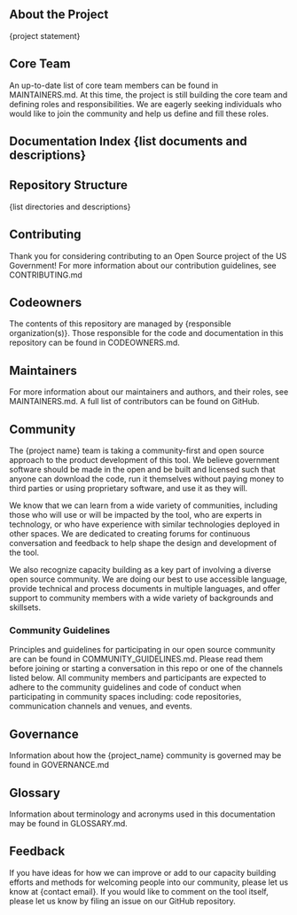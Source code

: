 ## About the Project
{project statement}

## Core Team
An up-to-date list of core team members can be found in MAINTAINERS.md. At this time, the project is still building the core team and defining roles and responsibilities. We are eagerly seeking individuals who would like to join the community and help us define and fill these roles.


## Documentation Index {list documents and descriptions}

## Repository Structure
{list directories and descriptions}

## Contributing
Thank you for considering contributing to an Open Source project of the US Government! For more information about our contribution guidelines, see CONTRIBUTING.md


## Codeowners
The contents of this repository are managed by {responsible organization(s)}. Those responsible for the code and documentation in this repository can be found in CODEOWNERS.md.

## Maintainers
For more information about our maintainers and authors, and their roles, see MAINTAINERS.md. 
A full list of contributors can be found on GitHub.

## Community
The {project name} team is taking a community-first and open source approach to the product development of this tool. We believe government software should be made in the open and be built and licensed such that anyone can download the code, run it themselves without paying money to third parties or using proprietary software, and use it as they will.

We know that we can learn from a wide variety of communities, including those who will use or will be impacted by the tool, who are experts in technology, or who have experience with similar technologies deployed in other spaces. We are dedicated to creating forums for continuous conversation and feedback to help shape the design and development of the tool.

We also recognize capacity building as a key part of involving a diverse open source community. We are doing our best to use accessible language, provide technical and process documents in multiple languages, and offer support to community members with a wide variety of backgrounds and skillsets. 

### Community Guidelines
Principles and guidelines for participating in our open source community are can be found in COMMUNITY_GUIDELINES.md. Please read them before joining or starting a conversation in this repo or one of the channels listed below. All community members and participants are expected to adhere to the community guidelines and code of conduct when participating in community spaces including: code repositories, communication channels and venues, and events. 


## Governance
Information about how the {project_name} community is governed may be found in GOVERNANCE.md

## Glossary
Information about terminology and acronyms used in this documentation may be found in GLOSSARY.md. 

## Feedback
If you have ideas for how we can improve or add to our capacity building efforts and methods for welcoming people into our community, please let us know at {contact email}. If you would like to comment on the tool itself, please let us know by filing an issue on our GitHub repository.
